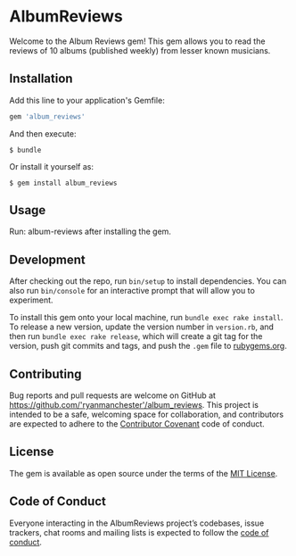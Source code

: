 # AlbumReviews

Welcome to the Album Reviews gem! This gem allows you to read the reviews of 10 albums (published weekly) from lesser known musicians. 

## Installation

Add this line to your application's Gemfile:

```ruby
gem 'album_reviews'
```

And then execute:

    $ bundle

Or install it yourself as:

    $ gem install album_reviews

## Usage

Run: album-reviews after installing the gem. 

## Development

After checking out the repo, run `bin/setup` to install dependencies. You can also run `bin/console` for an interactive prompt that will allow you to experiment.

To install this gem onto your local machine, run `bundle exec rake install`. To release a new version, update the version number in `version.rb`, and then run `bundle exec rake release`, which will create a git tag for the version, push git commits and tags, and push the `.gem` file to [rubygems.org](https://rubygems.org).

## Contributing

Bug reports and pull requests are welcome on GitHub at https://github.com/'ryanmanchester'/album_reviews. This project is intended to be a safe, welcoming space for collaboration, and contributors are expected to adhere to the [Contributor Covenant](http://contributor-covenant.org) code of conduct.

## License

The gem is available as open source under the terms of the [MIT License](https://opensource.org/licenses/MIT).

## Code of Conduct

Everyone interacting in the AlbumReviews project’s codebases, issue trackers, chat rooms and mailing lists is expected to follow the [code of conduct](https://github.com/'ryanmanchester'/album_reviews/blob/master/CODE_OF_CONDUCT.md).
